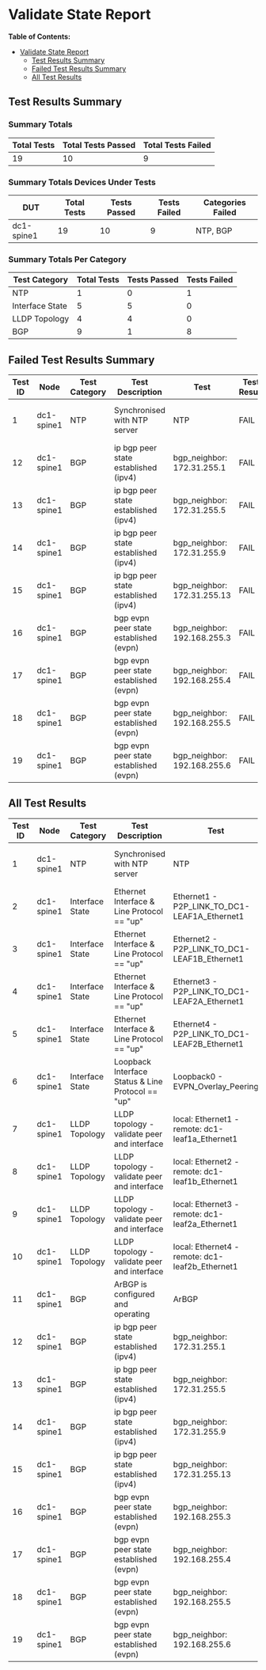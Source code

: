 
# Validate State Report

**Table of Contents:**

- [Validate State Report](validate-state-report)
  - [Test Results Summary](#test-results-summary)
  - [Failed Test Results Summary](#failed-test-results-summary)
  - [All Test Results](#all-test-results)

## Test Results Summary

### Summary Totals

| Total Tests | Total Tests Passed | Total Tests Failed |
| ----------- | ------------------ | ------------------ |
| 19 | 10 | 9 |

### Summary Totals Devices Under Tests

| DUT | Total Tests | Tests Passed | Tests Failed | Categories Failed |
| --- | ----------- | ------------ | ------------ | ----------------- |
| dc1-spine1 |  19 | 10 | 9 | NTP, BGP |

### Summary Totals Per Category

| Test Category | Total Tests | Tests Passed | Tests Failed |
| ------------- | ----------- | ------------ | ------------ |
| NTP |  1 | 0 | 1 |
| Interface State |  5 | 5 | 0 |
| LLDP Topology |  4 | 4 | 0 |
| BGP |  9 | 1 | 8 |

## Failed Test Results Summary

| Test ID | Node | Test Category | Test Description | Test | Test Result | Failure Reason |
| ------- | ---- | ------------- | ---------------- | ---- | ----------- | -------------- |
| 1 | dc1-spine1 | NTP | Synchronised with NTP server | NTP | FAIL | Not synchronised to NTP server |
| 12 | dc1-spine1 | BGP | ip bgp peer state established (ipv4) | bgp_neighbor: 172.31.255.1 | FAIL | Session state Active |
| 13 | dc1-spine1 | BGP | ip bgp peer state established (ipv4) | bgp_neighbor: 172.31.255.5 | FAIL | Session state Active |
| 14 | dc1-spine1 | BGP | ip bgp peer state established (ipv4) | bgp_neighbor: 172.31.255.9 | FAIL | Session state Active |
| 15 | dc1-spine1 | BGP | ip bgp peer state established (ipv4) | bgp_neighbor: 172.31.255.13 | FAIL | Session state Active |
| 16 | dc1-spine1 | BGP | bgp evpn peer state established (evpn) | bgp_neighbor: 192.168.255.3 | FAIL | Session state Connect |
| 17 | dc1-spine1 | BGP | bgp evpn peer state established (evpn) | bgp_neighbor: 192.168.255.4 | FAIL | Session state Connect |
| 18 | dc1-spine1 | BGP | bgp evpn peer state established (evpn) | bgp_neighbor: 192.168.255.5 | FAIL | Session state Connect |
| 19 | dc1-spine1 | BGP | bgp evpn peer state established (evpn) | bgp_neighbor: 192.168.255.6 | FAIL | Session state Connect |

## All Test Results

| Test ID | Node | Test Category | Test Description | Test | Test Result | Failure Reason |
| ------- | ---- | ------------- | ---------------- | ---- | ----------- | -------------- |
| 1 | dc1-spine1 | NTP | Synchronised with NTP server | NTP | FAIL | Not synchronised to NTP server |
| 2 | dc1-spine1 | Interface State | Ethernet Interface & Line Protocol == "up" | Ethernet1 - P2P_LINK_TO_DC1-LEAF1A_Ethernet1 | PASS | - |
| 3 | dc1-spine1 | Interface State | Ethernet Interface & Line Protocol == "up" | Ethernet2 - P2P_LINK_TO_DC1-LEAF1B_Ethernet1 | PASS | - |
| 4 | dc1-spine1 | Interface State | Ethernet Interface & Line Protocol == "up" | Ethernet3 - P2P_LINK_TO_DC1-LEAF2A_Ethernet1 | PASS | - |
| 5 | dc1-spine1 | Interface State | Ethernet Interface & Line Protocol == "up" | Ethernet4 - P2P_LINK_TO_DC1-LEAF2B_Ethernet1 | PASS | - |
| 6 | dc1-spine1 | Interface State | Loopback Interface Status & Line Protocol == "up" | Loopback0 - EVPN_Overlay_Peering | PASS | - |
| 7 | dc1-spine1 | LLDP Topology | LLDP topology - validate peer and interface | local: Ethernet1 - remote: dc1-leaf1a_Ethernet1 | PASS | - |
| 8 | dc1-spine1 | LLDP Topology | LLDP topology - validate peer and interface | local: Ethernet2 - remote: dc1-leaf1b_Ethernet1 | PASS | - |
| 9 | dc1-spine1 | LLDP Topology | LLDP topology - validate peer and interface | local: Ethernet3 - remote: dc1-leaf2a_Ethernet1 | PASS | - |
| 10 | dc1-spine1 | LLDP Topology | LLDP topology - validate peer and interface | local: Ethernet4 - remote: dc1-leaf2b_Ethernet1 | PASS | - |
| 11 | dc1-spine1 | BGP | ArBGP is configured and operating | ArBGP | PASS | - |
| 12 | dc1-spine1 | BGP | ip bgp peer state established (ipv4) | bgp_neighbor: 172.31.255.1 | FAIL | Session state Active |
| 13 | dc1-spine1 | BGP | ip bgp peer state established (ipv4) | bgp_neighbor: 172.31.255.5 | FAIL | Session state Active |
| 14 | dc1-spine1 | BGP | ip bgp peer state established (ipv4) | bgp_neighbor: 172.31.255.9 | FAIL | Session state Active |
| 15 | dc1-spine1 | BGP | ip bgp peer state established (ipv4) | bgp_neighbor: 172.31.255.13 | FAIL | Session state Active |
| 16 | dc1-spine1 | BGP | bgp evpn peer state established (evpn) | bgp_neighbor: 192.168.255.3 | FAIL | Session state Connect |
| 17 | dc1-spine1 | BGP | bgp evpn peer state established (evpn) | bgp_neighbor: 192.168.255.4 | FAIL | Session state Connect |
| 18 | dc1-spine1 | BGP | bgp evpn peer state established (evpn) | bgp_neighbor: 192.168.255.5 | FAIL | Session state Connect |
| 19 | dc1-spine1 | BGP | bgp evpn peer state established (evpn) | bgp_neighbor: 192.168.255.6 | FAIL | Session state Connect |
